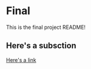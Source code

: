 # Final

This is the final project README!


## Here's a subsction 

[Here's a link](https://www.youtube.com/channel/UCDvrSfLtLuQEP77V12sMbag)
